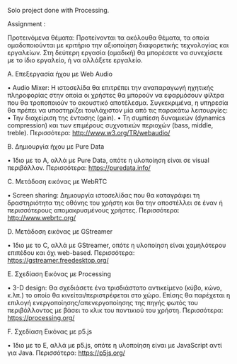 Solo project done with Processing.

Assignment :

Προτεινόμενα θέματα: Προτείνονται τα ακόλουθα θέματα, τα οποία ομαδοποιούνται με κριτήριο την αξιοποίηση διαφορετικής τεχνολογίας και εργαλείων. Στη δεύτερη εργασία
(ομαδική) θα μπορέσετε να συνεχίσετε με το ίδιο εργαλείο, ή να αλλάξετε εργαλείο.

Α. Επεξεργασία ήχου με Web Audio

  • Audio Mixer: H ιστοσελίδα θα επιτρέπει την αναπαραγωγή ηχητικής πληροφορίας
    στην οποία οι χρήστες θα μπορούν να εφαρμόσουν φίλτρα που θα τροποποιούν το
    ακουστικό αποτέλεσμα. Συγκεκριμένα, η υπηρεσία θα πρέπει να υποστηρίζει
    τουλάχιστον μία από τις παρακάτω λειτουργίες:
    • Την διαχείριση της έντασης (gain).
    • Τη συμπίεση δυναμικών (dynamics compression) και των επιμέρους συχνoτικών περιοχών (bass, middle, treble).
  Περισσότερα: http://www.w3.org/TR/webaudio/
  

B. Δημιουργία ήχου με Pure Data

  • Ίδιο με το A, αλλά με Pure Data, οπότε η υλοποίηση είναι σε visual περιβάλλον.
Περισσότερα: https://puredata.info/


C. Μετάδοση εικόνας με WebRTC

  • Screen sharing: Δημιουργία ιστοσελίδας που θα καταγράφει τη δραστηριότητα της
    οθόνης του χρήστη και θα την αποστέλλει σε έναν ή περισσότερους
    απομακρυσμένους χρήστες.
Περισσότερα: http://www.webrtc.org/


D. Μετάδοση εικόνας με GStreamer

  • Ίδιο με το C, αλλά με GStreamer, οπότε η υλοποίηση είναι χαμηλότερου επιπέδου και όχι web-based.
  Περισσότερα: https://gstreamer.freedesktop.org/
  
  
E. Σχεδίαση Εικόνας με Processing

  • 3-D design: Θα σχεδιάσετε ένα τρισδιάστατο αντικείμενο (κύβο, κώνο, κ.λπ.) το οποίο θα κινείται/περιστρέφεται στο χώρο. Επίσης θα παρέχεται η επιλογή
    ενεργοποίησης/απενεργοποίησης της πηγής φωτός του περιβάλλοντος με βάσει το
    κλικ του ποντικιού του χρήστη.
  Περισσότερα: https://processing.org/
  
  
F. Σχεδίαση Εικόνας με p5.js

  • Ίδιο με το E, αλλά με p5.js, οπότε η υλοποίηση είναι με JavaScript αντί για Java.
  Περισσότερα: https://p5js.org/

